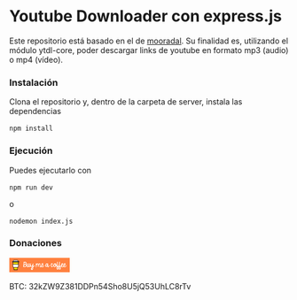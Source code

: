 # Youtube Downloader con express.js

Este repositorio está basado en el de [mooradal](https://github.com/mooradal/youtubeDownloader). Su finalidad es, utilizando el módulo ytdl-core, poder descargar links de youtube en formato mp3 (audio) o mp4 (vídeo).   



### Instalación   
   
Clona el repositorio y, dentro de la carpeta de server, instala las dependencias 
```
npm install 
```   
   
### Ejecución   
   
Puedes ejecutarlo con

```
npm run dev
```
o
```
nodemon index.js
```
   
   
### Donaciones    
    
<a href="https://www.buymeacoffee.com/yeadan" target="_blank"><img src="https://github.com/yeadan/blockenergy/blob/master/public/default-orange.png" alt="Buy Me A Coffee" style="height: 26px !important;width: 109px !important;" ></a>   
   
   BTC: 32kZW9Z381DDPn54Sho8U5jQ53UhLC8rTv